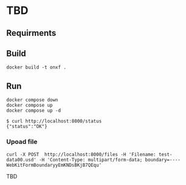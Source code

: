 # TBD

## Requirments
## Build
```
docker build -t onxf .
```
## Run
```
docker compose down
docker compose up 
docker compose up -d
```

```
$ curl http://localhost:8000/status
{"status":"OK"}
```

### Upoad file

```
curl -X POST  http://localhost:8000/files -H 'Filename: test-data00.usd' -H 'Content-Type: multipart/form-data; boundary=----WebKitFormBoundaryyEmKNDsBKjB7QEqu'
```

TBD
